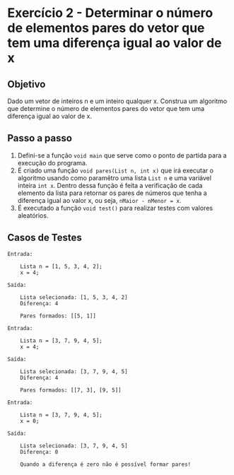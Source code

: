 # Exercício 2 - Determinar o número de elementos pares do vetor que tem uma diferença igual ao valor de x

## Objetivo

 Dado um vetor de inteiros n e um inteiro qualquer x. Construa um algoritmo que determine o número de elementos pares do vetor que tem uma diferença igual ao valor de x.

## Passo a passo

1. Defini-se a função `void main` que serve como o ponto de partida para a execução do programa.
2. É criado uma função `void pares(List n, int x)` que irá executar o algoritmo usando como paramêtro uma lista `List n` e uma variável inteira `int x`. Dentro dessa função é feita a verificação de cada elemento da lista para retornar os pares de números que tenha a diferença igual ao valor x, ou seja, `nMaior - nMenor = x`.
3. É executado a função `void test()` para realizar testes com valores aleatórios.

## Casos de Testes

```
Entrada: 
    
    Lista n = [1, 5, 3, 4, 2];
    x = 4;

Saída:
    
    Lista selecionada: [1, 5, 3, 4, 2]
    Diferença: 4

    Pares formados: [[5, 1]]
```
```
Entrada: 
    
    Lista n = [3, 7, 9, 4, 5];
    x = 4;

Saída:
    
    Lista selecionada: [3, 7, 9, 4, 5]
    Diferença: 4

    Pares formados: [[7, 3], [9, 5]]
```
```
Entrada: 
    
    Lista n = [3, 7, 9, 4, 5];
    x = 0;

Saída:
    
    Lista selecionada: [3, 7, 9, 4, 5]
    Diferença: 0

    Quando a diferença é zero não é possível formar pares!
```